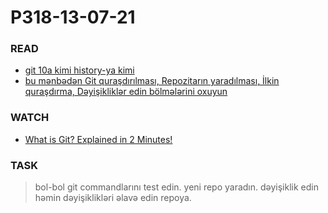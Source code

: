 # P318-13-07-21

### READ

* [git 10a kimi history-ya kimi](https://githowto.com/)
* [bu mənbədən Git quraşdırılması, Repozitarın yaradılması, İlkin quraşdırma, Dəyişikliklər edin bölmələrini oxuyun](https://training.github.com/downloads/az/github-git-cheat-sheet/)

### WATCH

* [What is Git? Explained in 2 Minutes!](https://www.youtube.com/watch?v=2ReR1YJrNOM)


### TASK

>bol-bol git commandlarını test edin. yeni repo yaradın. dəyişiklik edin həmin dəyişiklikləri əlavə edin repoya.
